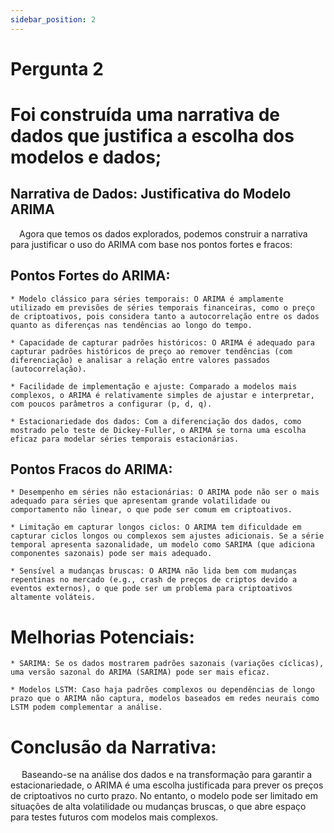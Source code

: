 ```yaml
---
sidebar_position: 2
---
```


# Pergunta 2

# Foi construída uma narrativa de dados que justifica a escolha dos modelos e dados;

## Narrativa de Dados: Justificativa do Modelo ARIMA

&emsp;Agora que temos os dados explorados, podemos construir a narrativa para justificar o uso do ARIMA com base nos pontos fortes e fracos:
## Pontos Fortes do ARIMA:

    * Modelo clássico para séries temporais: O ARIMA é amplamente utilizado em previsões de séries temporais financeiras, como o preço de criptoativos, pois considera tanto a autocorrelação entre os dados quanto as diferenças nas tendências ao longo do tempo.

    * Capacidade de capturar padrões históricos: O ARIMA é adequado para capturar padrões históricos de preço ao remover tendências (com diferenciação) e analisar a relação entre valores passados (autocorrelação).

    * Facilidade de implementação e ajuste: Comparado a modelos mais complexos, o ARIMA é relativamente simples de ajustar e interpretar, com poucos parâmetros a configurar (p, d, q).

    * Estacionariedade dos dados: Com a diferenciação dos dados, como mostrado pelo teste de Dickey-Fuller, o ARIMA se torna uma escolha eficaz para modelar séries temporais estacionárias.

## Pontos Fracos do ARIMA:

    * Desempenho em séries não estacionárias: O ARIMA pode não ser o mais adequado para séries que apresentam grande volatilidade ou comportamento não linear, o que pode ser comum em criptoativos.

    * Limitação em capturar longos ciclos: O ARIMA tem dificuldade em capturar ciclos longos ou complexos sem ajustes adicionais. Se a série temporal apresenta sazonalidade, um modelo como SARIMA (que adiciona componentes sazonais) pode ser mais adequado.

    * Sensível a mudanças bruscas: O ARIMA não lida bem com mudanças repentinas no mercado (e.g., crash de preços de criptos devido a eventos externos), o que pode ser um problema para criptoativos altamente voláteis.

# Melhorias Potenciais:

    * SARIMA: Se os dados mostrarem padrões sazonais (variações cíclicas), uma versão sazonal do ARIMA (SARIMA) pode ser mais eficaz.

    * Modelos LSTM: Caso haja padrões complexos ou dependências de longo prazo que o ARIMA não captura, modelos baseados em redes neurais como LSTM podem complementar a análise.

# Conclusão da Narrativa:

&emsp; Baseando-se na análise dos dados e na transformação para garantir a estacionariedade, o ARIMA é uma escolha justificada para prever os preços de criptoativos no curto prazo. No entanto, o modelo pode ser limitado em situações de alta volatilidade ou mudanças bruscas, o que abre espaço para testes futuros com modelos mais complexos.